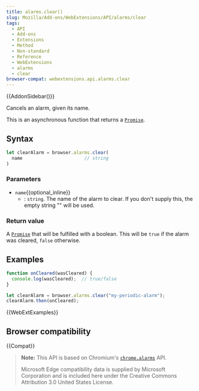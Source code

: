 ```yaml
---
title: alarms.clear()
slug: Mozilla/Add-ons/WebExtensions/API/alarms/clear
tags:
  - API
  - Add-ons
  - Extensions
  - Method
  - Non-standard
  - Reference
  - WebExtensions
  - alarms
  - clear
browser-compat: webextensions.api.alarms.clear
---
```

{{AddonSidebar()}}

Cancels an alarm, given its name.

This is an asynchronous function that returns a [`Promise`](/en-US/docs/Web/JavaScript/Reference/Global_Objects/Promise).

## Syntax

```js
let clearAlarm = browser.alarms.clear(
  name                       // string
)
```

### Parameters

- `name`{{optional_inline}}
  - : `string`. The name of the alarm to clear. If you don't supply this, the empty string "" will be used.

### Return value

A [`Promise`](/en-US/docs/Web/JavaScript/Reference/Global_Objects/Promise) that will be fulfilled with a boolean. This will be `true` if the alarm was cleared, `false` otherwise.

## Examples

```js
function onCleared(wasCleared) {
  console.log(wasCleared);  // true/false
}

let clearAlarm = browser.alarms.clear("my-periodic-alarm");
clearAlarm.then(onCleared);
```

{{WebExtExamples}}

## Browser compatibility

{{Compat}}

> **Note:** This API is based on Chromium's [`chrome.alarms`](https://developer.chrome.com/docs/extensions/reference/alarms/) API.
>
> Microsoft Edge compatibility data is supplied by Microsoft Corporation and is included here under the Creative Commons Attribution 3.0 United States License.
